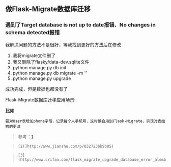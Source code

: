 ## 做Flask-Migrate数据库迁移

### 遇到了Target database is not up to date报错、No changes in schema detected报错

我解决问题的方法不是很好，等我找到更好的方法后在修改

1. 我将migrate文件删了
2. 我又删除了flasky/data-dev.sqlite文件
3. python manage.py db init
4. python manage.py db migrate -m ''
5. python manage.py upgrade

成功完成，但是数据也都没有了

Flask-Migrate数据库迁移应用场景:

**比如**

    要对User表增加phone字段，记录每个人手机号，这时候会用到Flask-Migrate，实现对表结构的更改



>参考：[1](http://blog.csdn.net/clean_water/article/details/53811879)

 >     [2(]http://www.jianshu.com/p/032723bb9b05)

 >     [3] (http://www.crifan.com/flask_migrate_upgrade_database_error_alembic_util_exc_commanderror_cannot_locate_revision_identified_by/)
